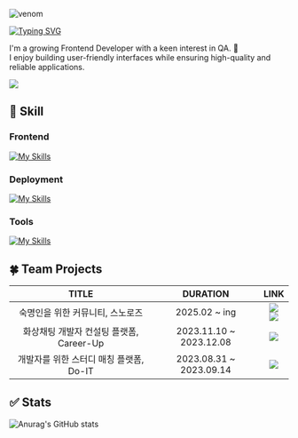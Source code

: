 ![venom](https://capsule-render.vercel.app/api?type=venom&height=200&text=Dawncoding.&fontSize=70&color=0:CDE4AD,100:7BD1D2&fontColor=f7f5f5&stroke=6FC7E1)

[![Typing SVG](https://readme-typing-svg.demolab.com?font=Monomakh&size=30&pause=1000&color=4B9BF7&width=435&lines=Growing+Frontend+Developer;with+a+keen+interest+in+QA)](https://git.io/typing-svg)
<p>
I'm a growing Frontend Developer with a keen interest in QA. 💭<br/>
I enjoy building user-friendly interfaces while ensuring high-quality and reliable applications.
</p>

<a href="https://hits.seeyoufarm.com"><img src="https://hits.seeyoufarm.com/api/count/incr/badge.svg?url=https%3A%2F%2Fgithub.com%2Fdawncoding&count_bg=%238DE1F7&title_bg=%23908A8A&icon=github.svg&icon_color=%23E7E7E7&title=hits&edge_flat=false"/></a>

## 💎 Skill
### Frontend
[![My Skills](https://skillicons.dev/icons?i=js,ts,react,nextjs,materialui,html,css,sass)](https://skillicons.dev)

### Deployment
[![My Skills](https://skillicons.dev/icons?i=vercel,netlify,aws)](https://skillicons.dev)

### Tools
[![My Skills](https://skillicons.dev/icons?i=figma,vscode,github,gitlab,notion)](https://skillicons.dev)

## 🍀 Team Projects
|                       TITLE                       |     DURATION      |                                                                                         LINK                                                                                         |
| :-----------------------------------------------: | :---------------: | :----------------------------------------------------------------------------------------------------------------------------------------------------------------------------------: |
|         숙명인을 위한 커뮤니티, 스노로즈          |   2025.02 ~ ing   |                                             <a href="https://github.com/snorose/snorose-front-react" target="_blank" ><img src="https://img.shields.io/badge/GitHub-100000?style=for-the-badge&logo=github&logoColor=white" /><br><a href="https://www.snorose.com/" target="_blank"><img src="https://img.shields.io/badge/website-4285F4?style=for-the-badge&logo=About.me&logoColor=white" />                                         |
|  화상채팅 개발자 컨설팅 플랫폼, Career-Up   | 2023.11.10 ~ 2023.12.08 |                                               <a href="https://github.com/dawncoding/career-up-front" target="_blank"><img src="https://img.shields.io/badge/GitHub-100000?style=for-the-badge&logo=github&logoColor=white" />                                               |
|           개발자를 위한 스터디 매칭 플랫폼, Do-IT           |   2023.08.31 ~ 2023.09.14   |                                                            <a href="https://github.com/dawncoding/Do-IT" target="_blank"><img src="https://img.shields.io/badge/GitHub-100000?style=for-the-badge&logo=github&logoColor=white" />                                                            |

## ✅ Stats
![Anurag's GitHub stats](https://github-readme-stats.vercel.app/api?username=dawncoding&show_icons=true&theme=default)
